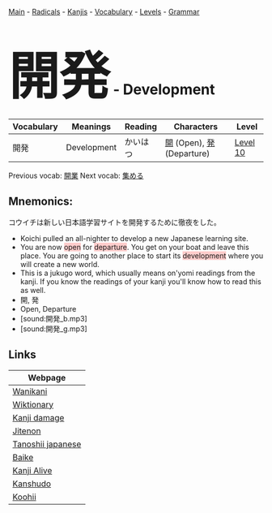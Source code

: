 <style> bigfont {font-size: 100px}</style>
[Main](../README.md) -
[Radicals](../radicals.md) -
[Kanjis](../kanjis.md) -
[Vocabulary](../vocabulary.md) -
[Levels](../levels.md) -
[Grammar](../grammar.md)
# <bigfont> 開発</bigfont> - Development 

| Vocabulary | Meanings | Reading | Characters | Level |
| --- | --- | --- | --- | --- |
| 開発 | Development | かいはつ |  [開](../kanjis/開.md) (Open), [発](../kanjis/発.md) (Departure) | [Level 10](../levels/wk_level10.md) |

Previous vocab: [開業](開業.md) Next vocab: [集める](集める.md) 

## Mnemonics:
コウイチは新しい日本語学習サイトを開発するために徹夜をした。
* Koichi pulled an all-nighter to develop a new Japanese learning site.
* You are now <span style="background-color:#ffcccb"> open</span> for <span style="background-color:#ffcccb"> departure</span>. You get on your boat and leave this place. You are going to another place to start its <span style="background-color:#ffcccb"> development</span> where you will create a new world.
* This is a jukugo word, which usually means on'yomi readings from the kanji. If you know the readings of your kanji you'll know how to read this as well.
* 開, 発
* Open, Departure
* [sound:開発_b.mp3]
* [sound:開発_g.mp3]


## Links 

| Webpage |
| --- |
| [Wanikani          ](https://www.wanikani.com/kanji/開発) |
| [Wiktionary        ](https://en.wiktionary.org/wiki/開発) |
| [Kanji damage      ](http://www.kanjidamage.com/kanji/search?utf8=✓&q=開発) |
| [Jitenon           ](https://jitenon.com/kanji/開発) |
| [Tanoshii japanese ](https://www.tanoshiijapanese.com/dictionary/kanji.cfm?k=開発) |
| [Baike             ](https://baike.baidu.com/item/開発) |
| [Kanji Alive       ](https://app.kanjialive.com/開発) |
| [Kanshudo          ](https://www.kanshudo.com/searchmn?q=開発) |
| [Koohii            ](https://kanji.koohii.com/study/kanji/開発) |
